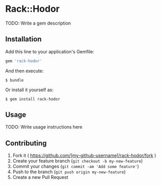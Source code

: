 # Rack::Hodor

TODO: Write a gem description

## Installation

Add this line to your application's Gemfile:

```ruby
gem 'rack-hodor'
```

And then execute:

    $ bundle

Or install it yourself as:

    $ gem install rack-hodor

## Usage

TODO: Write usage instructions here

## Contributing

1. Fork it ( https://github.com/[my-github-username]/rack-hodor/fork )
2. Create your feature branch (`git checkout -b my-new-feature`)
3. Commit your changes (`git commit -am 'Add some feature'`)
4. Push to the branch (`git push origin my-new-feature`)
5. Create a new Pull Request
